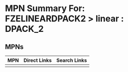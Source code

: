 



# MPN Summary For: FZELINEARDPACK2 > linear : DPACK_2

## MPNs
  

|MPN|Direct Links|Search Links|
| :--- | :--- | :--- |
||||
